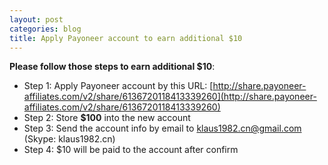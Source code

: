 ```yaml
---
layout: post
categories: blog
title: Apply Payoneer account to earn additional $10
---
```


__Please follow those steps to earn additional $10__:

* Step 1: Apply Payoneer account by this URL: [http://share.payoneer-affiliates.com/v2/share/6136720118413339260](http://share.payoneer-affiliates.com/v2/share/6136720118413339260)
* Step 2: Store __$100__ into the new account
* Step 3: Send the account info by email to [klaus1982.cn@gmail.com](mailto:klaus1982.cn@gmail.com) (Skype: klaus1982.cn)
* Step 4: $10 will be paid to the account after confirm
